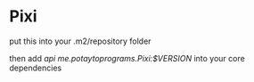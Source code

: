 # Pixi

put this into your .m2/repository folder

then add *api me.potaytoprograms.Pixi:$VERSION* into your core dependencies
